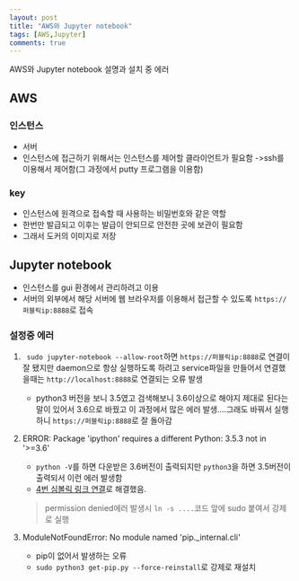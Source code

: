 ```yaml
---
layout: post
title: "AWS와 Jupyter notebook"
tags: [AWS,Jupyter]
comments: true
---
```


AWS와 Jupyter notebook 설명과 설치 중 에러
<!--more-->

## AWS

### 인스턴스

* 서버
* 인스턴스에 접근하기 위해서는 인스턴스를 제어할 클라이언트가 필요함 ->ssh를 이용해서 제어함(그 과정에서 putty 프로그램을 이용함)

### key

* 인스턴스에 원격으로 접속할 때 사용하는 비밀번호와 같은 역할
* 한번만 발급되고 이후는 발급이 안되므로 안전한 곳에 보관이 필요함
* 그래서 도커의 이미지로 저장

## Jupyter notebook

* 인스턴스를 gui 환경에서 관리하려고 이용
* 서버의 외부에서 해당 서버에 웹 브라우저를 이용해서 접근할 수 있도록 ```https://퍼블릭ip:8888```로 접속

### 설정중 에러

1. ``` sudo jupyter-notebook --allow-root```하면 ```https://퍼블릭ip:8888```로 연결이 잘 됐지만 daemon으로 항상 실행하도록 하려고 service파일을 만들어서 연결했을때는 ```http://localhost:8888```로 연결되는 오류 발생

	* python3 버전을 보니 3.5였고 검색해보니 3.6이상으로 해야지 제대로 된다는 말이 있어서 3.6으로 바꿨고 이 과정에서 많은 에러 발생....그래도 바꿔서 실행하니  ```https://퍼블릭ip:8888```로 잘 돌아감

2. ERROR: Package 'ipython' requires a different Python: 3.5.3 not in '>=3.6'

	* ```python -V```를 하면 다운받은 3.6버전이 출력되지만 ```python3```을 하면 3.5버전이 출력되서 이런 에러 발생함
	* [4번 심볼릭 링크 연결](https://eehoeskrap.tistory.com/316)로 해결했음.

	>permission denied에러 발생시 ```ln -s ....```코드 앞에 sudo 붙여서 강제로 실행

3. ModuleNotFoundError: No module named 'pip._internal.cli'

	* pip이 없어서 발생하는 오류
	* ```sudo python3 get-pip.py --force-reinstall```로 강제로 재설치

